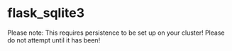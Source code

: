 # flask_sqlite3

Please note:  This requires persistence to be set up on your cluster!  Please do not attempt until it has been!
